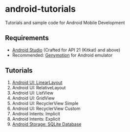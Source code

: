 # android-tutorials
Tutorials and sample code for Android Mobile Development

## Requirements
- [Android Studio](https://developer.android.com/studio/index.html) (Crafted for API 21 (Kitkat) and above)
- Recommended: [Genymotion](https://www.genymotion.com) for Android emulator

## Tutorials
1. [Android UI: LinearLayout](https://docs.google.com/document/d/1gHGpiQlLd9bsOlYc6ezHBPFYuKaErlAX8Jqj8xOsNeI/edit?usp=sharing)
2. Android UI: RelativeLayout
3. Android UI: ListView
4. Android UI: GridView
5. Android UI: RecyclerView Simple
6. Android UI: RecyclerView Custom
7. Android Intents: Implicit
8. Android Intents: Explicit
9. [Android Storage: SQLite Database](https://docs.google.com/document/d/1mNiqM2whHr6fOlwc05vcOK8K_PaabQ9vHmBIlNiBtZQ/edit?usp=sharing)

